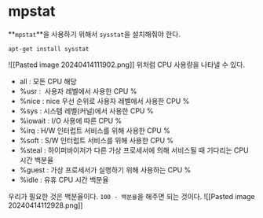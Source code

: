 # mpstat
**`mpstat`**을 사용하기 위해서 `sysstat`을 설치해줘야 한다.
```
apt-get install sysstat
```
![[Pasted image 20240414111902.png]]
위처럼 CPU 사용량을 나타낼 수 있다.
- all : 모든 CPU 해당
- %usr :  사용자 레벨에서 사용한 CPU %
- %nice : nice 우선 순위로 사용자 레벨에서 사용한 CPU %
- %sys : 시스템 레벨(커널)에서 사용한 CPU %
- %iowait : I/O 사용에 따른 CPU %
- %irq : H/W 인터럽트 서비스를 위해 사용한 CPU %
- %soft : S/W 인터럽트 서비스를 위해 사용한 CPU %
- %steal : 하이퍼바이저가 다른 가상 프로세서에 의해 서비스될 때 기다리는 CPU 시간 백분율
- %guest : 가상 프로세서가 실행하기 위해 사용하는 CPU %
- %idle : 유휴 CPU 시간 백분율

우리가 필요한 것은 백분율이다.
`100 - 백분율`을 해주면 되는 것이다.
![[Pasted image 20240414112928.png]]